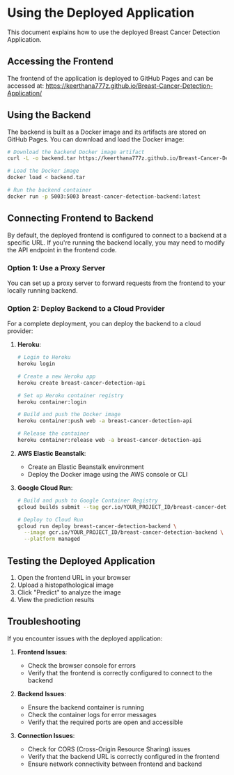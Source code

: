 # Using the Deployed Application

This document explains how to use the deployed Breast Cancer Detection Application.

## Accessing the Frontend

The frontend of the application is deployed to GitHub Pages and can be accessed at:
https://keerthana777z.github.io/Breast-Cancer-Detection-Application/

## Using the Backend

The backend is built as a Docker image and its artifacts are stored on GitHub Pages. You can download and load the Docker image:

```bash
# Download the backend Docker image artifact
curl -L -o backend.tar https://keerthana777z.github.io/Breast-Cancer-Detection-Application/backend-artifacts/backend.tar

# Load the Docker image
docker load < backend.tar

# Run the backend container
docker run -p 5003:5003 breast-cancer-detection-backend:latest
```

## Connecting Frontend to Backend

By default, the deployed frontend is configured to connect to a backend at a specific URL. If you're running the backend locally, you may need to modify the API endpoint in the frontend code.

### Option 1: Use a Proxy Server

You can set up a proxy server to forward requests from the frontend to your locally running backend.

### Option 2: Deploy Backend to a Cloud Provider

For a complete deployment, you can deploy the backend to a cloud provider:

1. **Heroku**:
   ```bash
   # Login to Heroku
   heroku login

   # Create a new Heroku app
   heroku create breast-cancer-detection-api

   # Set up Heroku container registry
   heroku container:login

   # Build and push the Docker image
   heroku container:push web -a breast-cancer-detection-api

   # Release the container
   heroku container:release web -a breast-cancer-detection-api
   ```

2. **AWS Elastic Beanstalk**:
   - Create an Elastic Beanstalk environment
   - Deploy the Docker image using the AWS console or CLI

3. **Google Cloud Run**:
   ```bash
   # Build and push to Google Container Registry
   gcloud builds submit --tag gcr.io/YOUR_PROJECT_ID/breast-cancer-detection-backend

   # Deploy to Cloud Run
   gcloud run deploy breast-cancer-detection-backend \
     --image gcr.io/YOUR_PROJECT_ID/breast-cancer-detection-backend \
     --platform managed
   ```

## Testing the Deployed Application

1. Open the frontend URL in your browser
2. Upload a histopathological image
3. Click "Predict" to analyze the image
4. View the prediction results

## Troubleshooting

If you encounter issues with the deployed application:

1. **Frontend Issues**:
   - Check the browser console for errors
   - Verify that the frontend is correctly configured to connect to the backend

2. **Backend Issues**:
   - Ensure the backend container is running
   - Check the container logs for error messages
   - Verify that the required ports are open and accessible

3. **Connection Issues**:
   - Check for CORS (Cross-Origin Resource Sharing) issues
   - Verify that the backend URL is correctly configured in the frontend
   - Ensure network connectivity between frontend and backend
